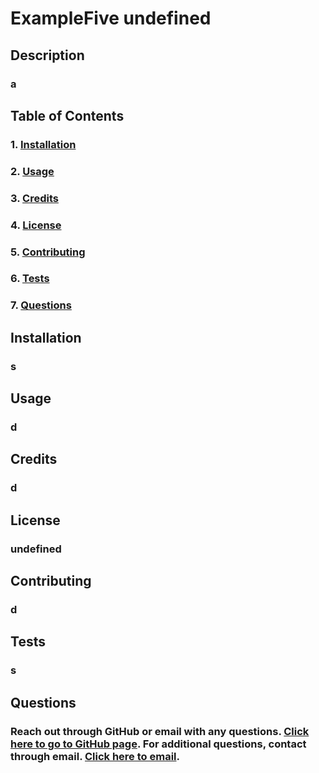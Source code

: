 # ExampleFive undefined

  ## Description
  ### a
  
  ## Table of Contents 
  ### 1. [Installation](#Installation)
  ### 2. [Usage](#Usage)
  ### 3. [Credits](#Credits)
  ### 4. [License](#License)
  ### 5. [Contributing](#Contributing)
  ### 6. [Tests](#Tests)
  ### 7. [Questions](#Questions)

  ## Installation
  ### s

  ## Usage
  ### d

  ## Credits
  ### d

  ## License
  ###   undefined

  ## Contributing
  ### d

  ## Tests
  ### s

  ## Questions 
  ### Reach out through GitHub or email with any questions. [Click here to go to GitHub page](https://github.com/s). For additional questions, contact through email. [Click here to email](mailto:d). 
